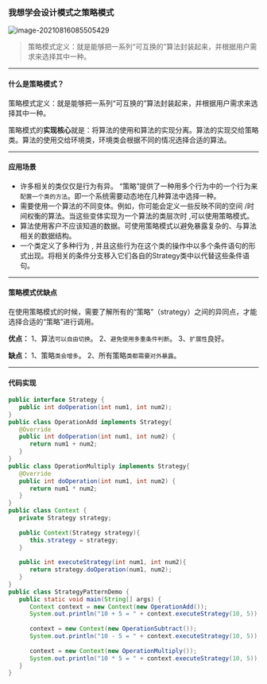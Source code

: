 ### 我想学会设计模式之策略模式

![image-20210816085505429](https://gitee.com/p_pj/pig/raw/master/img/image-20210816085505429.png)

> 策略模式定义：就是能够把一系列“可互换的”算法封装起来，并根据用户需求来选择其中一种。

----

#### 什么是策略模式？

策略模式定义：就是能够把一系列“可互换的”算法封装起来，并根据用户需求来选择其中一种。

策略模式的**实现核心**就是：将算法的使用和算法的实现分离。算法的实现交给策略类。算法的使用交给环境类，环境类会根据不同的情况选择合适的算法。

-----

#### 应用场景

- 许多相关的类仅仅是行为有异。 “策略”提供了一种用多个行为中的一个行为来`配置一个类的方法`。即一个系统需要动态地在几种算法中选择一种。
- 需要使用一个算法的不同变体。例如，你可能会定义一些反映不同的空间 /时间权衡的算法。当这些变体实现为一个算法的类层次时 ,可以使用策略模式。
- 算法使用客户不应该知道的数据。可使用策略模式以避免暴露复杂的、与算法相关的数据结构。
- 一个类定义了多种行为 , 并且这些行为在这个类的操作中以多个条件语句的形式出现。将相关的条件分支移入它们各自的Strategy类中以代替这些条件语句。
  

---

#### 策略模式优缺点

在使用策略模式的时候，需要了解所有的“策略”（strategy）之间的异同点，才能选择合适的“策略”进行调用。

**优点：** 1、算法`可以自由切换`。 2、`避免使用多重条件判断`。 3、`扩展性`良好。

**缺点：** 1、策略`类会增多`。 2、所有策略`类都需要对外暴露`。

---------

#### 代码实现

```java
public interface Strategy {
   public int doOperation(int num1, int num2);
}
public class OperationAdd implements Strategy{
   @Override
   public int doOperation(int num1, int num2) {
      return num1 + num2;
   }
}
public class OperationMultiply implements Strategy{
   @Override
   public int doOperation(int num1, int num2) {
      return num1 * num2;
   }
}
public class Context {
   private Strategy strategy;
 
   public Context(Strategy strategy){
      this.strategy = strategy;
   }
 
   public int executeStrategy(int num1, int num2){
      return strategy.doOperation(num1, num2);
   }
}
public class StrategyPatternDemo {
   public static void main(String[] args) {
      Context context = new Context(new OperationAdd());    
      System.out.println("10 + 5 = " + context.executeStrategy(10, 5));
 
      context = new Context(new OperationSubtract());      
      System.out.println("10 - 5 = " + context.executeStrategy(10, 5));
 
      context = new Context(new OperationMultiply());    
      System.out.println("10 * 5 = " + context.executeStrategy(10, 5));
   }
}
```

